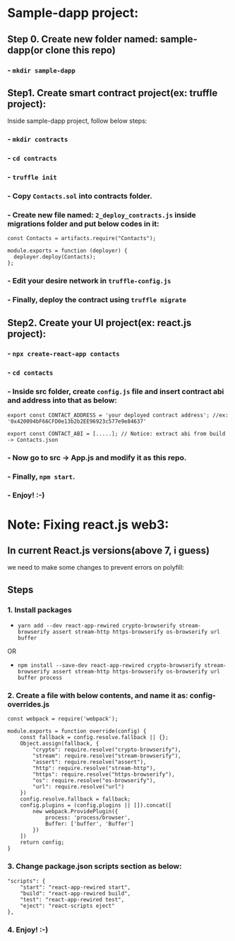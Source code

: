 # Sample-dapp project:
## Step 0. Create new folder named: sample-dapp(or clone this repo)
### - `mkdir sample-dapp`

## Step1. Create smart contract project(ex: truffle project):
Inside sample-dapp project, follow below steps:

### - `mkdir contracts`
### - `cd contracts`
### - `truffle init`
### - Copy `Contacts.sol` into contracts folder.
### - Create new file named: `2_deploy_contracts.js` inside migrations folder and put below codes in it:
```
const Contacts = artifacts.require("Contacts");

module.exports = function (deployer) {
  deployer.deploy(Contacts);
};
```

### - Edit your desire network in `truffle-config.js`
### - Finally, deploy the contract using `truffle migrate`

## Step2. Create your UI project(ex: react.js project):
### - `npx create-react-app contacts`
### - `cd contacts`
### - Inside src folder, create `config.js` file and insert contract abi and address into that as below:

```
export const CONTACT_ADDRESS = 'your deployed contract address'; //ex: '0x420094bF66CFD0e13b2b2EE96923c577e9e84637'

export const CONTACT_ABI = [.....]; // Notice: extract abi from build -> Contacts.json
```

### - Now go to src -> App.js and modify it as this repo.
### - Finally, `npm start`.
### - Enjoy! :-)


# Note: Fixing react.js web3:
## In current React.js versions(above 7, i guess)
we need to make some changes to prevent errors on polyfill:

## Steps
### 1. Install packages

- `yarn add --dev react-app-rewired crypto-browserify stream-browserify assert stream-http https-browserify os-browserify url buffer`

OR

- `npm install --save-dev react-app-rewired crypto-browserify stream-browserify assert stream-http https-browserify os-browserify url buffer process`

### 2. Create a file with below contents, and name it as: config-overrides.js

```
const webpack = require('webpack');

module.exports = function override(config) {
    const fallback = config.resolve.fallback || {};
    Object.assign(fallback, {
        "crypto": require.resolve("crypto-browserify"),
        "stream": require.resolve("stream-browserify"),
        "assert": require.resolve("assert"),
        "http": require.resolve("stream-http"),
        "https": require.resolve("https-browserify"),
        "os": require.resolve("os-browserify"),
        "url": require.resolve("url")
    })
    config.resolve.fallback = fallback;
    config.plugins = (config.plugins || []).concat([
        new webpack.ProvidePlugin({
            process: 'process/browser',
            Buffer: ['buffer', 'Buffer']
        })
    ])
    return config;
}
```

### 3. Change package.json scripts section as below:

```
"scripts": {
    "start": "react-app-rewired start",
    "build": "react-app-rewired build",
    "test": "react-app-rewired test",
    "eject": "react-scripts eject"
},
```

### 4. Enjoy! :-)
